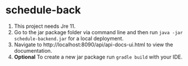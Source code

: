 # schedule-back

1. This project needs Jre 11.
2. Go to the jar package folder via command line and then run `java -jar schedule-backend.jar` for a local deployment.
3. Navigate to http://localhost:8090/api/api-docs-ui.html to view the documentation.
4. **Optional** To create a new jar package run `gradle build` with your IDE.
